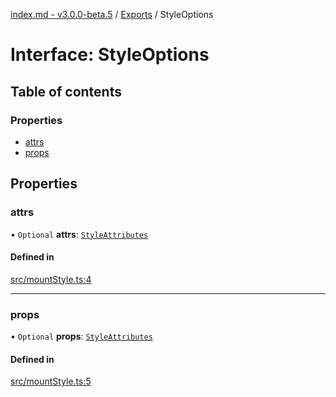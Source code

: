 [index.md - v3.0.0-beta.5](../README.md) / [Exports](../modules.md) / StyleOptions

# Interface: StyleOptions

## Table of contents

### Properties

- [attrs](StyleOptions.md#attrs)
- [props](StyleOptions.md#props)

## Properties

### attrs

• `Optional` **attrs**: [`StyleAttributes`](../modules.md#styleattributes)

#### Defined in

[src/mountStyle.ts:4](https://github.com/saqqdy/js-cool/blob/641f5bd/src/mountStyle.ts#L4)

---

### props

• `Optional` **props**: [`StyleAttributes`](../modules.md#styleattributes)

#### Defined in

[src/mountStyle.ts:5](https://github.com/saqqdy/js-cool/blob/641f5bd/src/mountStyle.ts#L5)
